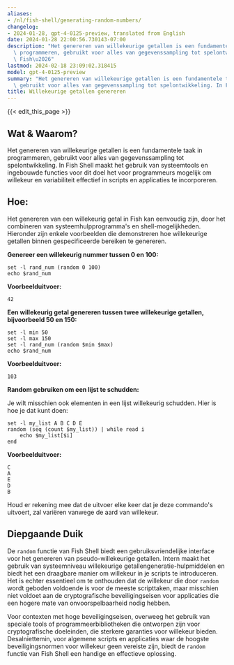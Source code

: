 ```yaml
---
aliases:
- /nl/fish-shell/generating-random-numbers/
changelog:
- 2024-01-28, gpt-4-0125-preview, translated from English
date: 2024-01-28 22:00:56.730143-07:00
description: "Het genereren van willekeurige getallen is een fundamentele taak in\
  \ programmeren, gebruikt voor alles van gegevenssampling tot spelontwikkeling. In\
  \ Fish\u2026"
lastmod: 2024-02-18 23:09:02.318415
model: gpt-4-0125-preview
summary: "Het genereren van willekeurige getallen is een fundamentele taak in programmeren,\
  \ gebruikt voor alles van gegevenssampling tot spelontwikkeling. In Fish\u2026"
title: Willekeurige getallen genereren
---
```


{{< edit_this_page >}}

## Wat & Waarom?

Het genereren van willekeurige getallen is een fundamentele taak in programmeren, gebruikt voor alles van gegevenssampling tot spelontwikkeling. In Fish Shell maakt het gebruik van systeemtools en ingebouwde functies voor dit doel het voor programmeurs mogelijk om willekeur en variabiliteit effectief in scripts en applicaties te incorporeren.

## Hoe:

Het genereren van een willekeurig getal in Fish kan eenvoudig zijn, door het combineren van systeemhulpprogramma's en shell-mogelijkheden. Hieronder zijn enkele voorbeelden die demonstreren hoe willekeurige getallen binnen gespecificeerde bereiken te genereren.

**Genereer een willekeurig nummer tussen 0 en 100:**

```fish
set -l rand_num (random 0 100)
echo $rand_num
```

**Voorbeelduitvoer:**
```fish
42
```

**Een willekeurig getal genereren tussen twee willekeurige getallen, bijvoorbeeld 50 en 150:**

```fish
set -l min 50
set -l max 150
set -l rand_num (random $min $max)
echo $rand_num
```

**Voorbeelduitvoer:**
```fish
103
```

**Random gebruiken om een lijst te schudden:**

Je wilt misschien ook elementen in een lijst willekeurig schudden. Hier is hoe je dat kunt doen:

```fish
set -l my_list A B C D E
random (seq (count $my_list)) | while read i
    echo $my_list[$i]
end
```

**Voorbeelduitvoer:**
```fish
C
A
E
D
B
```

Houd er rekening mee dat de uitvoer elke keer dat je deze commando's uitvoert, zal variëren vanwege de aard van willekeur.

## Diepgaande Duik

De `random` functie van Fish Shell biedt een gebruiksvriendelijke interface voor het genereren van pseudo-willekeurige getallen. Intern maakt het gebruik van systeemniveau willekeurige getallengeneratie-hulpmiddelen en biedt het een draagbare manier om willekeur in je scripts te introduceren. Het is echter essentieel om te onthouden dat de willekeur die door `random` wordt geboden voldoende is voor de meeste scripttaken, maar misschien niet voldoet aan de cryptografische beveiligingseisen voor applicaties die een hogere mate van onvoorspelbaarheid nodig hebben.

Voor contexten met hoge beveiligingseisen, overweeg het gebruik van speciale tools of programmeerbibliotheken die ontworpen zijn voor cryptografische doeleinden, die sterkere garanties voor willekeur bieden. Desalniettemin, voor algemene scripts en applicaties waar de hoogste beveiligingsnormen voor willekeur geen vereiste zijn, biedt de `random` functie van Fish Shell een handige en effectieve oplossing.
